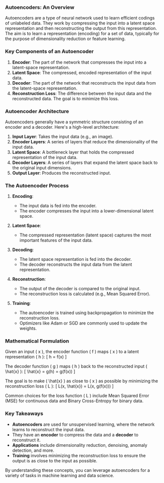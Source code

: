 ### Autoencoders: An Overview

Autoencoders are a type of neural network used to learn efficient codings of unlabeled data. They work by compressing the input into a latent space representation and then reconstructing the output from this representation. The aim is to learn a representation (encoding) for a set of data, typically for the purpose of dimensionality reduction or feature learning.

### Key Components of an Autoencoder

1. **Encoder**: The part of the network that compresses the input into a latent-space representation.
2. **Latent Space**: The compressed, encoded representation of the input data.
3. **Decoder**: The part of the network that reconstructs the input data from the latent-space representation.
4. **Reconstruction Loss**: The difference between the input data and the reconstructed data. The goal is to minimize this loss.

### Autoencoder Architecture

Autoencoders generally have a symmetric structure consisting of an encoder and a decoder. Here's a high-level architecture:

1. **Input Layer**: Takes the input data (e.g., an image).
2. **Encoder Layers**: A series of layers that reduce the dimensionality of the input data.
3. **Latent Space**: A bottleneck layer that holds the compressed representation of the input data.
4. **Decoder Layers**: A series of layers that expand the latent space back to the original input dimensions.
5. **Output Layer**: Produces the reconstructed input.

### The Autoencoder Process

1. **Encoding**:
   - The input data is fed into the encoder.
   - The encoder compresses the input into a lower-dimensional latent space.

2. **Latent Space**:
   - The compressed representation (latent space) captures the most important features of the input data.

3. **Decoding**:
   - The latent space representation is fed into the decoder.
   - The decoder reconstructs the input data from the latent representation.

4. **Reconstruction**:
   - The output of the decoder is compared to the original input.
   - The reconstruction loss is calculated (e.g., Mean Squared Error).

5. **Training**:
   - The autoencoder is trained using backpropagation to minimize the reconstruction loss.
   - Optimizers like Adam or SGD are commonly used to update the weights.

### Mathematical Formulation

Given an input \( x \), the encoder function \( f \) maps \( x \) to a latent representation \( h \):
\[ h = f(x) \]

The decoder function \( g \) maps \( h \) back to the reconstructed input \( \hat{x} \):
\[ \hat{x} = g(h) = g(f(x)) \]

The goal is to make \( \hat{x} \) as close to \( x \) as possible by minimizing the reconstruction loss \( L \):
\[ L(x, \hat{x}) = L(x, g(f(x))) \]

Common choices for the loss function \( L \) include Mean Squared Error (MSE) for continuous data and Binary Cross-Entropy for binary data.

### Key Takeaways
- **Autoencoders** are used for unsupervised learning, where the network learns to reconstruct the input data.
- They have an **encoder** to compress the data and a **decoder** to reconstruct it.
- **Applications** include dimensionality reduction, denoising, anomaly detection, and more.
- **Training** involves minimizing the reconstruction loss to ensure the output is as close to the input as possible.

By understanding these concepts, you can leverage autoencoders for a variety of tasks in machine learning and data science.
